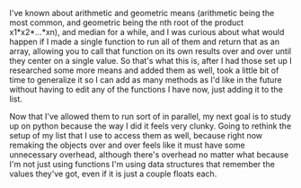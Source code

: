I've known about arithmetic and geometric means (arithmetic being the most common, and geometric being the nth root of the product x1\*x2\*...\*xn), and median for a while, and I was curious about what would happen if I made a single function to run all of them and return that as an array, allowing you to call that function on its own results over and over until they center on a single value. So that's what this is, after I had those set up I researched some more means and added them as well, took a little bit of time to generalize it so I can add as many methods as I'd like in the future without having to edit any of the functions I have now, just adding it to the list.

Now that I've allowed them to run sort of in parallel, my next goal is to study up on python because the way I did it feels very clunky. Going to rethink the setup of my list that I use to access them as well, because right now remaking the objects over and over feels like it must have some unnecessary overhead, although there's overhead no matter what because I'm not just using functions I'm using data structures that remember the values they've got, even if it is just a couple floats each.